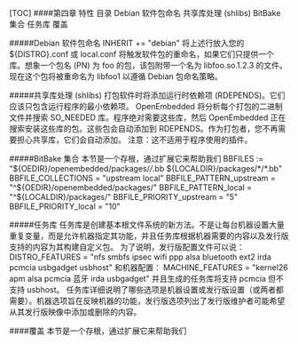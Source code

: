 [TOC]
####第四章 特性
	目录
		Debian 软件包命名
		共享库处理 (shlibs)
		BitBake 集合
		任务库
		覆盖



#####Debian 软件包命名
	INHERIT += "debian"
	将上述行放入您的 ${DISTRO}.conf 或 local.conf 将触发软件包的重命名，如果它们只提供一个库。想象一个包名 (PN) 为 foo 的包，该包附带一个名为 libfoo.so.1.2.3 的文件。现在这个包将被重命名为 libfoo1 以遵循 Debian 包命名策略。

#####共享库处理 (shlibs)
	打包软件时将添加运行时依赖项 (RDEPENDS)。它们应该只包含运行程序的最小依赖项。 OpenEmbedded 将分析每个打包的二进制文件并搜索 SO_NEEDED 库。程序绝对需要这些库，然后 OpenEmbedded 正在搜索安装这些库的包。这些包会自动添加到 RDEPENDS。作为打包者，您不再需要担心共享库，它们会自动添加。
	注意：这不适用于程序使用的插件。

#####BitBake 集合
	本节是一个存根，通过扩展它来帮助我们
			BBFILES := "${OEDIR}/openembedded/packages/*/*.bb ${LOCALDIR}/packages/*/*.bb"
			BBFILE_COLLECTIONS = "upstream local"
			BBFILE_PATTERN_upstream = "^${OEDIR}/openembedded/packages/"
			BBFILE_PATTERN_local = "^${LOCALDIR}/packages/"
			BBFILE_PRIORITY_upstream = "5"
			BBFILE_PRIORITY_local = "10"

#####任务库
	任务库是创建基本根文件系统的新方法。不是让每台机器设置大量重复变量，而是允许机器指定其功能，并且任务库根据机器需要的内容以及发行版支持的内容为其构建自定义包。
	为了说明，发行版配置文件可以说：
			DISTRO_FEATURES = "nfs smbfs ipsec wifi ppp alsa bluetooth ext2 irda pcmcia usbgadget usbhost"
	和机器配置：
			MACHINE_FEATURES = "kernel26 apm alsa pcmcia 蓝牙 irda usbgadget"
	并且生成的任务库将支持 pcmcia 但不支持 usbhost。
	任务库详细说明了哪些选项是机器设置或发行版设置（或两者都需要）。机器选项旨在反映机器的功能，发行版选项列出了发行版维护者可能希望从其发行版映像中添加或删除的内容。

####覆盖
	本节是一个存根，通过扩展它来帮助我们
